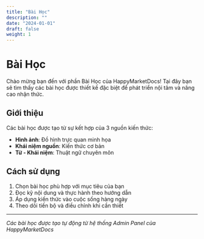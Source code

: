 ```yaml
---
title: "Bài Học"
description: ""
date: "2024-01-01"
draft: false
weight: 1
---
```


# Bài Học

Chào mừng bạn đến với phần Bài Học của HappyMarketDocs! Tại đây bạn sẽ tìm thấy các bài học được thiết kế đặc biệt để phát triển nội tâm và nâng cao nhận thức.

## Giới thiệu

Các bài học được tạo từ sự kết hợp của 3 nguồn kiến thức:
- **Hình ảnh**: Đồ hình trực quan minh họa
- **Khái niệm nguồn**: Kiến thức cơ bản
- **Từ - Khái niệm**: Thuật ngữ chuyên môn

## Cách sử dụng

1. Chọn bài học phù hợp với mục tiêu của bạn
2. Đọc kỹ nội dung và thực hành theo hướng dẫn
3. Áp dụng kiến thức vào cuộc sống hàng ngày
4. Theo dõi tiến bộ và điều chỉnh khi cần thiết

---

*Các bài học được tạo tự động từ hệ thống Admin Panel của HappyMarketDocs* 